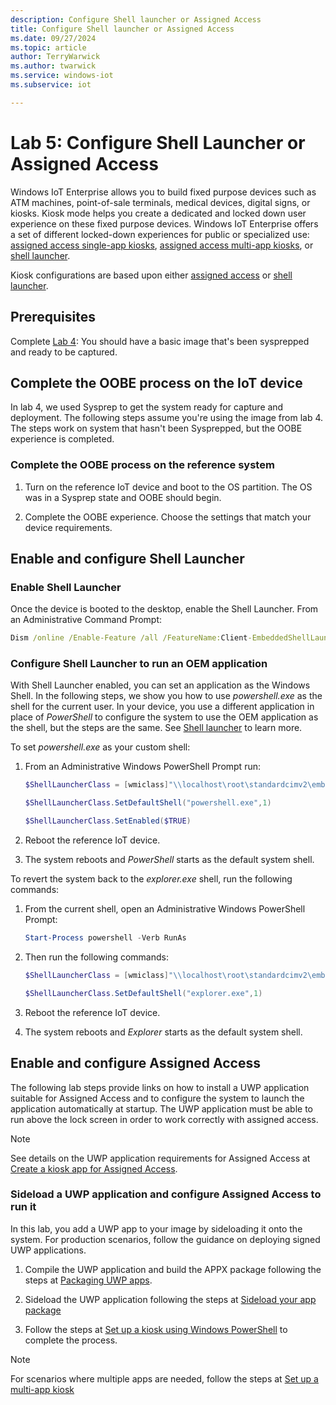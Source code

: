 ```yaml
---
description: Configure Shell launcher or Assigned Access
title: Configure Shell launcher or Assigned Access
ms.date: 09/27/2024
ms.topic: article
author: TerryWarwick
ms.author: twarwick
ms.service: windows-iot
ms.subservice: iot

---
```


# Lab 5: Configure Shell Launcher or Assigned Access

Windows IoT Enterprise allows you to build fixed purpose devices such as ATM machines, point-of-sale terminals, medical devices, digital signs, or kiosks. Kiosk mode helps you create a dedicated and locked down user experience on these fixed purpose devices. Windows IoT Enterprise offers a set of different locked-down experiences for public or specialized use: [assigned access single-app kiosks](../Customize/Single-App-Kiosk.md), [assigned access multi-app kiosks](../Customize/Multi-App-Kiosk.md), or [shell launcher](../Customize/Shell-Launcher.md).

Kiosk configurations are based upon either [assigned access](/windows/configuration/guidelines-for-assigned-access-app) or [shell launcher](../Customize/Shell-Launcher.md).

## Prerequisites

Complete [Lab 4](iot-ent-sysprep-capture-deploy.md): You should have a basic image that's been sysprepped and ready to be captured.

## Complete the OOBE process on the IoT device

In lab 4, we used Sysprep to get the system ready for capture and deployment. The following steps assume you're using the image from lab 4. The steps work on system that hasn't been Sysprepped, but the OOBE experience is completed.

### Complete the OOBE process on the reference system

1. Turn on the reference IoT device and boot to the OS partition. The OS was in a Sysprep state and OOBE should begin.

1. Complete the OOBE experience. Choose the settings that match your device requirements.  

## Enable and configure Shell Launcher

### Enable Shell Launcher

Once the device is booted to the desktop, enable the Shell Launcher. From an Administrative Command Prompt:

```cmd
Dism /online /Enable-Feature /all /FeatureName:Client-EmbeddedShellLauncher 
```

### Configure Shell Launcher to run an OEM application

With Shell Launcher enabled, you can set an application as the Windows Shell. In the following steps, we show you how to use *powershell.exe* as the shell for the current user. In your device, you use a different application in place of *PowerShell* to configure the system to use the OEM application as the shell, but the steps are the same. See [Shell launcher](../Customize/Shell-Launcher.md) to learn more.

To set *powershell.exe* as your custom shell:

1. From an Administrative Windows PowerShell Prompt run:

    ```PowerShell
    $ShellLauncherClass = [wmiclass]"\\localhost\root\standardcimv2\embedded:WESL_UserSetting"

    $ShellLauncherClass.SetDefaultShell("powershell.exe",1)

    $ShellLauncherClass.SetEnabled($TRUE)
    ```

1. Reboot the reference IoT device.
1. The system reboots and *PowerShell* starts as the default system shell.

To revert the system back to the *explorer.exe* shell, run the following commands:

1. From the current shell, open an Administrative Windows PowerShell Prompt:

    ```powershell
    Start-Process powershell -Verb RunAs
    ```

1. Then run the following commands:

    ```PowerShell
    $ShellLauncherClass = [wmiclass]"\\localhost\root\standardcimv2\embedded:WESL_UserSetting"

    $ShellLauncherClass.SetDefaultShell("explorer.exe",1)
    ```

1. Reboot the reference IoT device.
1. The system reboots and *Explorer* starts as the default system shell.

## Enable and configure Assigned Access

The following lab steps provide links on how to install a UWP application suitable for Assigned Access and to configure the system to launch the application automatically at startup. The UWP application must be able to run above the lock screen in order to work correctly with assigned access.

> [!NOTE]
> See details on the UWP application requirements for Assigned Access at [Create a kiosk app for Assigned Access](/windows-hardware/drivers/partnerapps/create-a-kiosk-app-for-assigned-access).

### Sideload a UWP application and configure Assigned Access to run it

In this lab, you add a UWP app to your image by sideloading it onto the system. For production scenarios, follow the guidance on deploying signed UWP applications.

1. Compile the UWP application and build the APPX package following the steps at [Packaging UWP apps](/windows/uwp/packaging/packaging-uwp-apps).

1. Sideload the UWP application following the steps at [Sideload your app package](/windows/uwp/packaging/packaging-uwp-apps#sideload-your-app-package)

1. Follow the steps at [Set up a kiosk using Windows PowerShell](/windows/configuration/kiosk-single-app#set-up-a-kiosk-using-windows-powershell) to complete the process.

> [!NOTE]
>For scenarios where multiple apps are needed, follow the steps at [Set up a multi-app kiosk](/windows/configuration/assigned-access/configuration-file)
